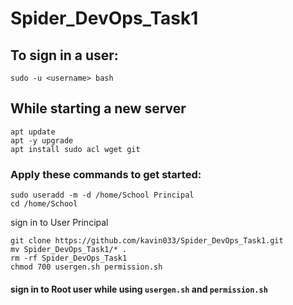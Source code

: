 # Spider_DevOps_Task1

## To sign in a user:
``sudo -u <username> bash``

## While starting a new server
``apt update``  
``apt -y upgrade``     
``apt install sudo acl wget git``  
  
### Apply these commands to get started:

``sudo useradd -m -d /home/School Principal``  
``cd /home/School`` 

sign in to User Principal

``git clone https://github.com/kavin033/Spider_DevOps_Task1.git``     
``mv Spider_DevOps_Task1/* .``      
``rm -rf Spider_DevOps_Task1``   
``chmod 700 usergen.sh permission.sh``   


#### sign in to Root user while using ``usergen.sh`` and ``permission.sh``
